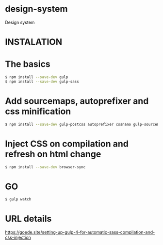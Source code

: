 # design-system
Design system

# INSTALATION
# The basics
```sh
$ npm install --save-dev gulp
$ npm install --save-dev gulp-sass
```

# Add sourcemaps, autoprefixer and css minification
```sh
$ npm install --save-dev gulp-postcss autoprefixer cssnano gulp-sourcemaps
```

# Inject CSS on compilation and refresh on html change
```sh
$ npm install --save-dev browser-sync
```

# GO
```sh
$ gulp watch
```

# URL details
https://goede.site/setting-up-gulp-4-for-automatic-sass-compilation-and-css-injection

